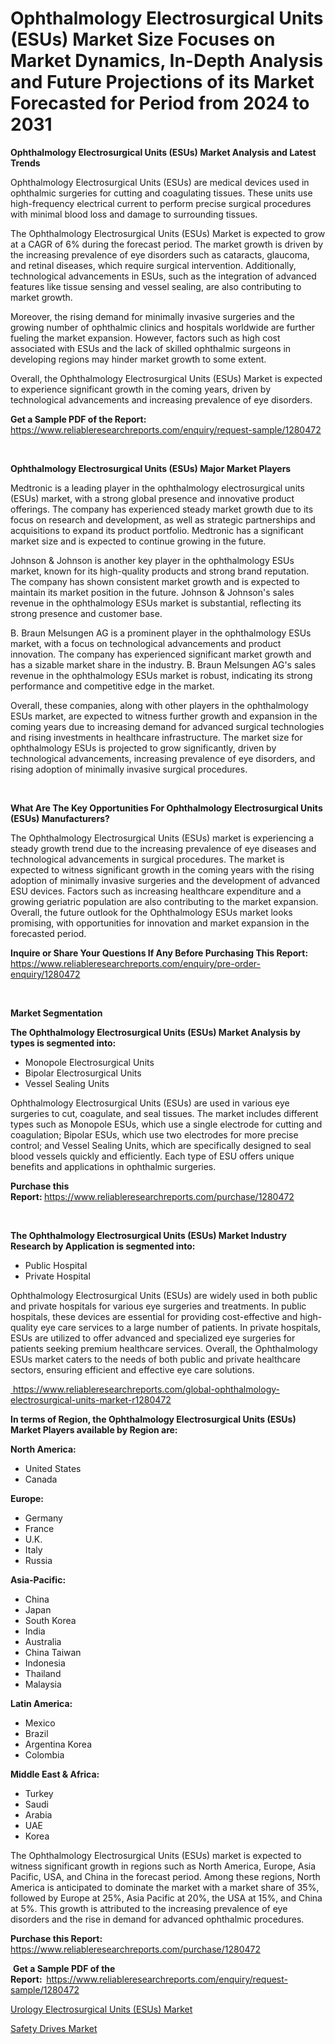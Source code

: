 <p><h1>Ophthalmology Electrosurgical Units (ESUs) Market Size Focuses on Market Dynamics, In-Depth Analysis and Future Projections of its Market Forecasted for Period from 2024 to 2031</h1></p><p><strong>Ophthalmology Electrosurgical Units (ESUs) Market Analysis and Latest Trends</strong></p>
<p><p>Ophthalmology Electrosurgical Units (ESUs) are medical devices used in ophthalmic surgeries for cutting and coagulating tissues. These units use high-frequency electrical current to perform precise surgical procedures with minimal blood loss and damage to surrounding tissues. </p><p>The Ophthalmology Electrosurgical Units (ESUs) Market is expected to grow at a CAGR of 6% during the forecast period. The market growth is driven by the increasing prevalence of eye disorders such as cataracts, glaucoma, and retinal diseases, which require surgical intervention. Additionally, technological advancements in ESUs, such as the integration of advanced features like tissue sensing and vessel sealing, are also contributing to market growth.</p><p>Moreover, the rising demand for minimally invasive surgeries and the growing number of ophthalmic clinics and hospitals worldwide are further fueling the market expansion. However, factors such as high cost associated with ESUs and the lack of skilled ophthalmic surgeons in developing regions may hinder market growth to some extent.</p><p>Overall, the Ophthalmology Electrosurgical Units (ESUs) Market is expected to experience significant growth in the coming years, driven by technological advancements and increasing prevalence of eye disorders.</p></p>
<p><strong>Get a Sample PDF of the Report:&nbsp;</strong> <a href="https://www.reliableresearchreports.com/enquiry/request-sample/1280472">https://www.reliableresearchreports.com/enquiry/request-sample/1280472</a></p>
<p>&nbsp;</p>
<p><strong>Ophthalmology Electrosurgical Units (ESUs) Major Market Players</strong></p>
<p><p>Medtronic is a leading player in the ophthalmology electrosurgical units (ESUs) market, with a strong global presence and innovative product offerings. The company has experienced steady market growth due to its focus on research and development, as well as strategic partnerships and acquisitions to expand its product portfolio. Medtronic has a significant market size and is expected to continue growing in the future.</p><p>Johnson & Johnson is another key player in the ophthalmology ESUs market, known for its high-quality products and strong brand reputation. The company has shown consistent market growth and is expected to maintain its market position in the future. Johnson & Johnson's sales revenue in the ophthalmology ESUs market is substantial, reflecting its strong presence and customer base.</p><p>B. Braun Melsungen AG is a prominent player in the ophthalmology ESUs market, with a focus on technological advancements and product innovation. The company has experienced significant market growth and has a sizable market share in the industry. B. Braun Melsungen AG's sales revenue in the ophthalmology ESUs market is robust, indicating its strong performance and competitive edge in the market.</p><p>Overall, these companies, along with other players in the ophthalmology ESUs market, are expected to witness further growth and expansion in the coming years due to increasing demand for advanced surgical technologies and rising investments in healthcare infrastructure. The market size for ophthalmology ESUs is projected to grow significantly, driven by technological advancements, increasing prevalence of eye disorders, and rising adoption of minimally invasive surgical procedures.</p></p>
<p>&nbsp;</p>
<p><strong>What Are The Key Opportunities For Ophthalmology Electrosurgical Units (ESUs) Manufacturers?</strong></p>
<p><p>The Ophthalmology Electrosurgical Units (ESUs) market is experiencing a steady growth trend due to the increasing prevalence of eye diseases and technological advancements in surgical procedures. The market is expected to witness significant growth in the coming years with the rising adoption of minimally invasive surgeries and the development of advanced ESU devices. Factors such as increasing healthcare expenditure and a growing geriatric population are also contributing to the market expansion. Overall, the future outlook for the Ophthalmology ESUs market looks promising, with opportunities for innovation and market expansion in the forecasted period.</p></p>
<p><strong>Inquire or Share Your Questions If Any Before Purchasing This Report:</strong> <a href="https://www.reliableresearchreports.com/enquiry/pre-order-enquiry/1280472">https://www.reliableresearchreports.com/enquiry/pre-order-enquiry/1280472</a></p>
<p>&nbsp;</p>
<p><strong>Market Segmentation</strong></p>
<p><strong>The Ophthalmology Electrosurgical Units (ESUs) Market Analysis by types is segmented into:</strong></p>
<p><ul><li>Monopole Electrosurgical Units</li><li>Bipolar Electrosurgical Units</li><li>Vessel Sealing Units</li></ul></p>
<p><p>Ophthalmology Electrosurgical Units (ESUs) are used in various eye surgeries to cut, coagulate, and seal tissues. The market includes different types such as Monopole ESUs, which use a single electrode for cutting and coagulation; Bipolar ESUs, which use two electrodes for more precise control; and Vessel Sealing Units, which are specifically designed to seal blood vessels quickly and efficiently. Each type of ESU offers unique benefits and applications in ophthalmic surgeries.</p></p>
<p><strong>Purchase this Report:&nbsp;</strong><a href="https://www.reliableresearchreports.com/purchase/1280472">https://www.reliableresearchreports.com/purchase/1280472</a></p>
<p>&nbsp;</p>
<p><strong>The Ophthalmology Electrosurgical Units (ESUs) Market Industry Research by Application is segmented into:</strong></p>
<p><ul><li>Public Hospital</li><li>Private Hospital</li></ul></p>
<p><p>Ophthalmology Electrosurgical Units (ESUs) are widely used in both public and private hospitals for various eye surgeries and treatments. In public hospitals, these devices are essential for providing cost-effective and high-quality eye care services to a large number of patients. In private hospitals, ESUs are utilized to offer advanced and specialized eye surgeries for patients seeking premium healthcare services. Overall, the Ophthalmology ESUs market caters to the needs of both public and private healthcare sectors, ensuring efficient and effective eye care solutions.</p></p>
<p><a href="https://www.reliableresearchreports.com/global-ophthalmology-electrosurgical-units-market-r1280472">&nbsp;https://www.reliableresearchreports.com/global-ophthalmology-electrosurgical-units-market-r1280472</a></p>
<p><strong>In terms of Region, the Ophthalmology Electrosurgical Units (ESUs) Market Players available by Region are:</strong></p>
<p>
    <p> <strong> North America: </strong>
        <ul>
            <li>United States</li>
            <li>Canada</li>
        </ul>
        </p> 
    <p> <strong> Europe: </strong>
        <ul>
            <li>Germany</li>
            <li>France</li>
            <li>U.K.</li>
            <li>Italy</li>
            <li>Russia</li>
        </ul>
        </p> 
    <p> <strong> Asia-Pacific: </strong>
        <ul>
            <li>China</li>
            <li>Japan</li>
            <li>South Korea</li>
            <li>India</li>
            <li>Australia</li>
            <li>China Taiwan</li>
            <li>Indonesia</li>
            <li>Thailand</li>
            <li>Malaysia</li>
        </ul>
        </p> 
    <p> <strong> Latin America: </strong>
        <ul>
            <li>Mexico</li>
            <li>Brazil</li>
            <li>Argentina Korea</li>
            <li>Colombia</li>
        </ul>
        </p> 
    <p> <strong> Middle East & Africa: </strong>
        <ul>
            <li>Turkey</li>
            <li>Saudi</li>
            <li>Arabia</li>
            <li>UAE</li>
            <li>Korea</li>
        </ul>
    </p>
    </p>
<p><p>The Ophthalmology Electrosurgical Units (ESUs) market is expected to witness significant growth in regions such as North America, Europe, Asia Pacific, USA, and China in the forecast period. Among these regions, North America is anticipated to dominate the market with a market share of 35%, followed by Europe at 25%, Asia Pacific at 20%, the USA at 15%, and China at 5%. This growth is attributed to the increasing prevalence of eye disorders and the rise in demand for advanced ophthalmic procedures.</p></p>
<p><strong>Purchase this Report: </strong><a href="https://www.reliableresearchreports.com/purchase/1280472">https://www.reliableresearchreports.com/purchase/1280472</a></p>
<p>&nbsp;<strong>Get a Sample PDF of the Report:&nbsp;&nbsp;</strong><a href="https://www.reliableresearchreports.com/enquiry/request-sample/1280472">https://www.reliableresearchreports.com/enquiry/request-sample/1280472</a></p>
<p><strong></strong></p>
<p><p><a href="https://github.com/FassouRP/Market-Research-Report-List-4/blob/main/urology-electrosurgical-units-esus-market.md">Urology Electrosurgical Units (ESUs) Market</a></p><p><a href="https://issuu.com/reportprime-2/docs/safety-drives-market-size-2030.pptx">Safety Drives Market</a></p></p>